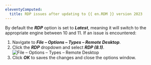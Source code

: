 ```yaml
---
eleventyComputed:
  title: RDP issues after updating to {{ en.RDM }} version 2023
---
```

By default the ***RDP*** option is set to ***Latest***, meaning it will switch to the appropriate engine between 10 and 11. If an issue is encountered:
1. Navigate to ***File – Options – Types – Remote Desktop***.
1. Click the ***RDP*** dropdown and select ***RDP (8.1)***.
![File – Options – Types – Remote Desktop](https://cdnweb.devolutions.net/docs/en/kb/KB0005.png)
1. Click ***OK*** to saves the changes and close the options window.
